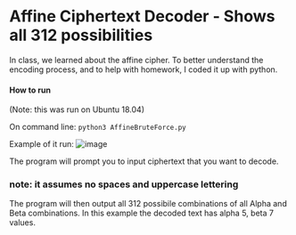 # Affine Ciphertext Decoder - Shows all 312 possibilities

In class, we learned about the affine cipher. To better understand the encoding process, and to help with homework, I coded it up with python.

#### How to run

(Note: this was run on Ubuntu 18.04)

On command line: ```python3 AffineBruteForce.py```

Example of it run:
![image](https://user-images.githubusercontent.com/41026969/64060128-9feaaa00-cb96-11e9-9c3b-c568738868d6.png)

The program will prompt you to input ciphertext that you want to decode.

### note: it assumes no spaces and uppercase lettering

The program will then output all 312 possibile combinations of all Alpha and Beta combinations. In this example the decoded text has alpha 5, beta 7 values.
